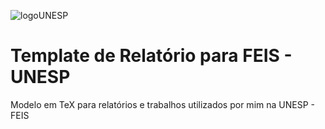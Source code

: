 ![logoUNESP](https://user-images.githubusercontent.com/67938089/143230867-8f788666-cddc-4a6f-a3d1-05aea875fa4d.gif)
# Template de Relatório para FEIS - UNESP
Modelo em TeX para relatórios e trabalhos utilizados por mim na UNESP - FEIS
